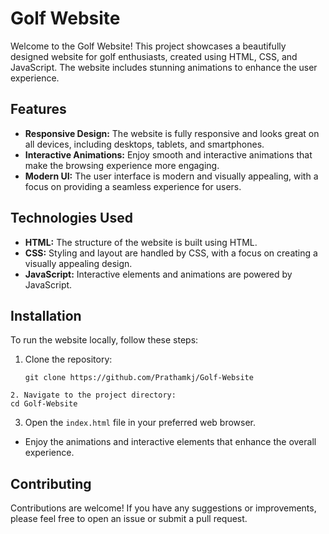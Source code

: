 # Golf Website

Welcome to the Golf Website! This project showcases a beautifully designed website for golf enthusiasts, created using HTML, CSS, and JavaScript. The website includes stunning animations to enhance the user experience.

## Features

- **Responsive Design:** The website is fully responsive and looks great on all devices, including desktops, tablets, and smartphones.
- **Interactive Animations:** Enjoy smooth and interactive animations that make the browsing experience more engaging.
- **Modern UI:** The user interface is modern and visually appealing, with a focus on providing a seamless experience for users.

## Technologies Used

- **HTML:** The structure of the website is built using HTML.
- **CSS:** Styling and layout are handled by CSS, with a focus on creating a visually appealing design.
- **JavaScript:** Interactive elements and animations are powered by JavaScript.

## Installation

To run the website locally, follow these steps:

1. Clone the repository:
   ```
   git clone https://github.com/Prathamkj/Golf-Website
>
   ```
2. Navigate to the project directory:
   cd Golf-Website
   ```
3. Open the `index.html` file in your preferred web browser.

- Enjoy the animations and interactive elements that enhance the overall experience.

## Contributing

Contributions are welcome! If you have any suggestions or improvements, please feel free to open an issue or submit a pull request.




